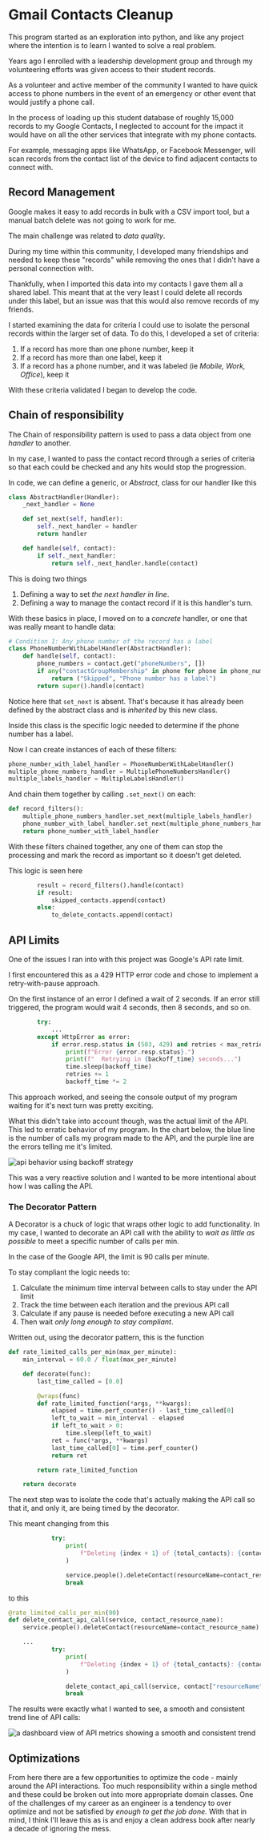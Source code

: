 # Gmail Contacts Cleanup

This program started as an exploration into python, and like any project where the intention is to learn I wanted to solve a real problem.

Years ago I enrolled with a leadership development group and through my volunteering efforts was given access to their student records.

As a volunteer and active member of the community I wanted to have quick access to phone numbers in the event of an emergency or other event that would justify a phone call.

In the process of loading up this student database of roughly 15,000 records to my Google Contacts, I neglected to account for the impact it would have on all the other services that integrate with my phone contacts.

For example, messaging apps like WhatsApp, or Facebook Messenger, will scan records from the contact list of the device to find adjacent contacts to connect with.

## Record Management

Google makes it easy to add records in bulk with a CSV import tool, but a manual batch delete was not going to work for me.

The main challenge was related to _data quality_.

During my time within this community, I developed many friendships and needed to keep these "records" while removing the ones that I didn't have a personal connection with.

Thankfully, when I imported this data into my contacts I gave them all a shared label. This meant that at the very least I could delete all records under this label, but an issue was that this would also remove records of my friends.

I started examining the data for criteria I could use to isolate the personal records within the larger set of data. To do this, I developed a set of criteria:

1. If a record has more than one phone number, keep it
2. If a record has more than one label, keep it
3. If a record has a phone number, and it was labeled (ie _Mobile, Work, Office_), keep it

With these criteria validated I began to develop the code.

## Chain of responsibility

The Chain of responsibility pattern is used to pass a data object from one _handler_ to another.

In my case, I wanted to pass the contact record through a series of criteria so that each could be checked and any hits would stop the progression.

In code, we can define a generic, or _Abstract_, class for our handler like this

```py
class AbstractHandler(Handler):
    _next_handler = None

    def set_next(self, handler):
        self._next_handler = handler
        return handler

    def handle(self, contact):
        if self._next_handler:
            return self._next_handler.handle(contact)
```

This is doing two things

1. Defining a way to set _the next handler in line_.
2. Defining a way to manage the contact record if it is this handler's turn.

With these basics in place, I moved on to a _concrete_ handler, or one that was really meant to handle data:

```py
# Condition 1: Any phone number of the record has a label
class PhoneNumberWithLabelHandler(AbstractHandler):
    def handle(self, contact):
        phone_numbers = contact.get("phoneNumbers", [])
        if any("contactGroupMembership" in phone for phone in phone_numbers):
            return ("Skipped", "Phone number has a label")
        return super().handle(contact)
```

Notice here that `set_next` is absent. That's because it has already been defined by the abstract class and is _inherited_ by this new class.

Inside this class is the specific logic needed to determine if the phone number has a label.

Now I can create instances of each of these filters:

```py
phone_number_with_label_handler = PhoneNumberWithLabelHandler()
multiple_phone_numbers_handler = MultiplePhoneNumbersHandler()
multiple_labels_handler = MultipleLabelsHandler()
```

And chain them together by calling `.set_next()` on each:

```py
def record_filters():
    multiple_phone_numbers_handler.set_next(multiple_labels_handler)
    phone_number_with_label_handler.set_next(multiple_phone_numbers_handler)
    return phone_number_with_label_handler
```

With these filters chained together, any one of them can stop the processing and mark the record as important so it doesn't get deleted.

This logic is seen here

```py
        result = record_filters().handle(contact)
        if result:
            skipped_contacts.append(contact)
        else:
            to_delete_contacts.append(contact)
```

## API Limits

One of the issues I ran into with this project was Google's API rate limit.

I first encountered this as a 429 HTTP error code and chose to implement a retry-with-pause approach.

On the first instance of an error I defined a wait of 2 seconds. If an error still triggered, the program would wait 4 seconds, then 8 seconds, and so on.

```py
        try:
            ...
        except HttpError as error:
            if error.resp.status in (503, 429) and retries < max_retries:
                print(f"Error {error.resp.status}.")
                print(f"  Retrying in {backoff_time} seconds...")
                time.sleep(backoff_time)
                retries += 1
                backoff_time *= 2
```

This approach worked, and seeing the console output of my program waiting for it's next turn was pretty exciting.

What this didn't take into account though, was the actual limit of the API. This led to erratic behavior of my program. In the chart below, the blue line is the number of calls my program made to the API, and the purple line are the errors telling me it's limited.

![api behavior using backoff strategy](./img/backoff.JPG)

This was a very reactive solution and I wanted to be more intentional about how I was calling the API.

### The Decorator Pattern

A Decorator is a chuck of logic that wraps other logic to add functionality. In my case, I wanted to decorate an API call with the ability to _wait as little as possible_ to meet a specific number of calls per min.

In the case of the Google API, the limit is 90 calls per minute.

To stay compliant the logic needs to:

1. Calculate the minimum time interval between calls to stay under the API limit
1. Track the time between each iteration and the previous API call
1. Calculate if any pause is needed before executing a new API call
1. Then wait _only long enough to stay compliant_.

Written out, using the decorator pattern, this is the function

```py
def rate_limited_calls_per_min(max_per_minute):
    min_interval = 60.0 / float(max_per_minute)

    def decorate(func):
        last_time_called = [0.0]

        @wraps(func)
        def rate_limited_function(*args, **kwargs):
            elapsed = time.perf_counter() - last_time_called[0]
            left_to_wait = min_interval - elapsed
            if left_to_wait > 0:
                time.sleep(left_to_wait)
            ret = func(*args, **kwargs)
            last_time_called[0] = time.perf_counter()
            return ret

        return rate_limited_function

    return decorate
```

The next step was to isolate the code that's actually making the API call so that it, and only it, are being timed by the decorator.

This meant changing from this

```py
            try:
                print(
                    f"Deleting {index + 1} of {total_contacts}: {contact['resourceName']}"
                )

                service.people().deleteContact(resourceName=contact_resource_name).execute()
                break
```

to this

```py
@rate_limited_calls_per_min(90)
def delete_contact_api_call(service, contact_resource_name):
    service.people().deleteContact(resourceName=contact_resource_name).execute()
```

```py
    ...
            try:
                print(
                    f"Deleting {index + 1} of {total_contacts}: {contact['resourceName']}"
                )

                delete_contact_api_call(service, contact["resourceName"])
                break
```

The results were exactly what I wanted to see, a smooth and consistent trend line of API calls:

![a dashboard view of API metrics showing a smooth and consistent trend](./img/rated.JPG)

## Optimizations

From here there are a few opportunities to optimize the code - mainly around the API interactions. Too much responsibility within a single method and these could be broken out into more appropriate domain classes. One of the challenges of my career as an engineer is a tendency to over optimize and not be satisfied by _enough to get the job done._ With that in mind, I think I'll leave this as is and enjoy a clean address book after nearly a decade of ignoring the mess.

